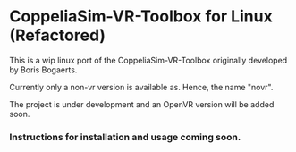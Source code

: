 # CoppeliaSim-VR-Toolbox for Linux (Refactored)
This is a wip linux port of the CoppeliaSim-VR-Toolbox originally developed by Boris Bogaerts.

Currently only a non-vr version is available as. Hence, the name "novr".

The project is under development and an OpenVR version will be added soon.


### Instructions for installation and usage coming soon.

